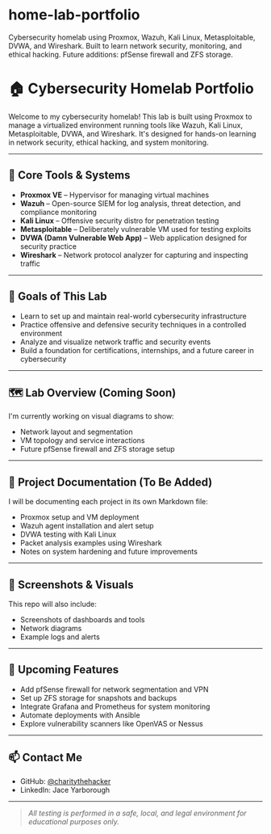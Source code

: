 # home-lab-portfolio
Cybersecurity homelab using Proxmox, Wazuh, Kali Linux, Metasploitable, DVWA, and Wireshark. Built to learn network security, monitoring, and ethical hacking. Future additions: pfSense firewall and ZFS storage.


# 🏠 Cybersecurity Homelab Portfolio

Welcome to my cybersecurity homelab! This lab is built using Proxmox to manage a virtualized environment running tools like Wazuh, Kali Linux, Metasploitable, DVWA, and Wireshark. It's designed for hands-on learning in network security, ethical hacking, and system monitoring.

---

## 🔧 Core Tools & Systems

- **Proxmox VE** – Hypervisor for managing virtual machines
- **Wazuh** – Open-source SIEM for log analysis, threat detection, and compliance monitoring
- **Kali Linux** – Offensive security distro for penetration testing
- **Metasploitable** – Deliberately vulnerable VM used for testing exploits
- **DVWA (Damn Vulnerable Web App)** – Web application designed for security practice
- **Wireshark** – Network protocol analyzer for capturing and inspecting traffic

---

## 🧠 Goals of This Lab

- Learn to set up and maintain real-world cybersecurity infrastructure
- Practice offensive and defensive security techniques in a controlled environment
- Analyze and visualize network traffic and security events
- Build a foundation for certifications, internships, and a future career in cybersecurity

---

## 🗺️ Lab Overview (Coming Soon)

I'm currently working on visual diagrams to show:
- Network layout and segmentation
- VM topology and service interactions
- Future pfSense firewall and ZFS storage setup

---

## 📁 Project Documentation (To Be Added)

I will be documenting each project in its own Markdown file:
- Proxmox setup and VM deployment
- Wazuh agent installation and alert setup
- DVWA testing with Kali Linux
- Packet analysis examples using Wireshark
- Notes on system hardening and future improvements

---

## 📸 Screenshots & Visuals

This repo will also include:
- Screenshots of dashboards and tools
- Network diagrams
- Example logs and alerts

---

## 🚧 Upcoming Features

- Add pfSense firewall for network segmentation and VPN
- Set up ZFS storage for snapshots and backups
- Integrate Grafana and Prometheus for system monitoring
- Automate deployments with Ansible
- Explore vulnerability scanners like OpenVAS or Nessus

---

## 📫 Contact Me

- GitHub: [@charitythehacker](https://github.com/charitythehacker)
- LinkedIn: Jace Yarborough

---

> *All testing is performed in a safe, local, and legal environment for educational purposes only.*
